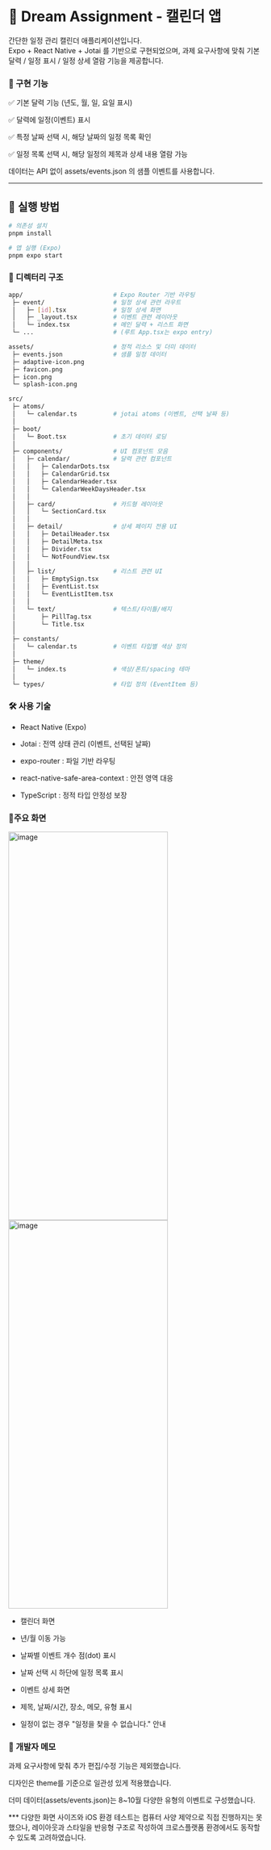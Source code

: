 # 📅 Dream Assignment - 캘린더 앱

간단한 일정 관리 캘린더 애플리케이션입니다.  
Expo + React Native + Jotai 를 기반으로 구현되었으며, 과제 요구사항에 맞춰 기본 달력 / 일정 표시 / 일정 상세 열람 기능을 제공합니다.

### 📌 구현 기능

✅ 기본 달력 기능 (년도, 월, 일, 요일 표시)

✅ 달력에 일정(이벤트) 표시

✅ 특정 날짜 선택 시, 해당 날짜의 일정 목록 확인

✅ 일정 목록 선택 시, 해당 일정의 제목과 상세 내용 열람 가능

데이터는 API 없이 assets/events.json 의 샘플 이벤트를 사용합니다.

---

## 🚀 실행 방법

```bash
# 의존성 설치
pnpm install

# 앱 실행 (Expo)
pnpm expo start
```

### 📂 디렉터리 구조

```bash
app/                         # Expo Router 기반 라우팅
 ├─ event/                   # 일정 상세 관련 라우트
 │   ├─ [id].tsx             # 일정 상세 화면
 │   ├─ _layout.tsx          # 이벤트 관련 레이아웃
 │   └─ index.tsx            # 메인 달력 + 리스트 화면
 └─ ...                      # (루트 App.tsx는 expo entry)

assets/                      # 정적 리소스 및 더미 데이터
 ├─ events.json              # 샘플 일정 데이터
 ├─ adaptive-icon.png
 ├─ favicon.png
 ├─ icon.png
 └─ splash-icon.png

src/
 ├─ atoms/
 │   └─ calendar.ts          # jotai atoms (이벤트, 선택 날짜 등)
 │
 ├─ boot/
 │   └─ Boot.tsx             # 초기 데이터 로딩
 │
 ├─ components/              # UI 컴포넌트 모음
 │   ├─ calendar/            # 달력 관련 컴포넌트
 │   │   ├─ CalendarDots.tsx
 │   │   ├─ CalendarGrid.tsx
 │   │   ├─ CalendarHeader.tsx
 │   │   └─ CalendarWeekDaysHeader.tsx
 │   │
 │   ├─ card/                # 카드형 레이아웃
 │   │   └─ SectionCard.tsx
 │   │
 │   ├─ detail/              # 상세 페이지 전용 UI
 │   │   ├─ DetailHeader.tsx
 │   │   ├─ DetailMeta.tsx
 │   │   ├─ Divider.tsx
 │   │   └─ NotFoundView.tsx
 │   │
 │   ├─ list/                # 리스트 관련 UI
 │   │   ├─ EmptySign.tsx
 │   │   ├─ EventList.tsx
 │   │   └─ EventListItem.tsx
 │   │
 │   └─ text/                # 텍스트/타이틀/배지
 │       ├─ PillTag.tsx
 │       └─ Title.tsx
 │
 ├─ constants/
 │   └─ calendar.ts          # 이벤트 타입별 색상 정의
 │
 ├─ theme/
 │   └─ index.ts             # 색상/폰트/spacing 테마
 │
 └─ types/                   # 타입 정의 (EventItem 등)
```

### 🛠 사용 기술

- React Native (Expo)

- Jotai : 전역 상태 관리 (이벤트, 선택된 날짜)

- expo-router : 파일 기반 라우팅

- react-native-safe-area-context : 안전 영역 대응

- TypeScript : 정적 타입 안정성 보장

### 🎨주요 화면
<img width="316" height="770" alt="image" src="https://github.com/user-attachments/assets/d003644c-38f1-497d-8055-a8d1a6eb5cd0" />
<img width="316" height="770" alt="image" src="https://github.com/user-attachments/assets/7f723cb4-5d88-4bfc-9362-3111f41e5888" />



- 캘린더 화면

- 년/월 이동 가능

- 날짜별 이벤트 개수 점(dot) 표시

- 날짜 선택 시 하단에 일정 목록 표시

- 이벤트 상세 화면

- 제목, 날짜/시간, 장소, 메모, 유형 표시

- 일정이 없는 경우 "일정을 찾을 수 없습니다." 안내

### 👤 개발자 메모

과제 요구사항에 맞춰 추가 편집/수정 기능은 제외했습니다.

디자인은 theme를 기준으로 일관성 있게 적용했습니다.

더미 데이터(assets/events.json)는 8~10월 다양한 유형의 이벤트로 구성했습니다.

*** 다양한 화면 사이즈와 iOS 환경 테스트는 컴퓨터 사양 제약으로 직접 진행하지는 못했으나,
레이아웃과 스타일을 반응형 구조로 작성하여 크로스플랫폼 환경에서도 동작할 수 있도록 고려하였습니다.
